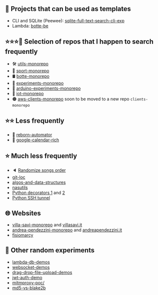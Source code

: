 ## 📐 Projects that can be used as templates
 - CLI and SQLite (Peewee): [sqlite-full-text-search-cli-exp](https://github.com/puntonim/experiments-monorepo/tree/main/SQLITE%20FULL-TEXT%20SEARCH/sqlite-full-text-search-cli-exp)
 - Lambda: [botte-be](https://github.com/puntonim/botte-monorepo/tree/main/projects/botte-be)

## ⭐⭐⭐🔎 Selection of repos that I happen to search frequently
 - 🛠️ [utils-monorepo](https://github.com/puntonim/utils-monorepo)
 - 💪 [sport-monorepo](https://github.com/puntonim/sport-monorepo)
 - 🛢️ [botte-monorepo](https://github.com/puntonim/botte-monorepo)
 - 🧪 [experiments-monorepo](https://github.com/puntonim/experiments-monorepo)
 - 🧪 [arduino-experiments-monorepo](https://github.com/puntonim/arduino-experiments-monorepo)
 - 🔌 [iot-monorepo](https://github.com/puntonim/iot-monorepo)
 - 🟠 [aws-clients-monorepo](https://github.com/puntonim/aws-clients-monorepo) soon to be moved to a new repo `clients-monorepo`

## ⭐⭐ Less frequently
 - 💪 [reborn-automator](https://github.com/puntonim/reborn-automator)
 - 📅 [google-calendar-rich](https://github.com/puntonim/google-calendar-rich)

## ⭐ Much less frequently
 - 🔈 [Randomize songs order](https://gist.github.com/puntonim/c07d01a4c7196abaf627915d9a32b8e8)
 - [git-loc](https://github.com/puntonim/git-loc)
 - [algos-and-data-structures](https://github.com/puntonim/algos-and-data-structures)
 - [nasutils](https://github.com/puntonim/nasutils)
 - [Python decorators 1](https://gist.github.com/puntonim/6208d03cbe22a105358322d32d382aae) and [2](https://gist.github.com/puntonim/525abaaf0bdfe683a8698b16f72259bf)
 - [Python SSH tunnel](https://gist.github.com/puntonim/47397cea6fdba03a99b5)

## 🌐 Websites
 - [villa-savi-monorepo](https://github.com/puntonim/villa-savi-monorepo) and [villasavi.it](https://github.com/puntonim/villasavi.it)
 - [andrea-pendezzini-monorepo](https://github.com/puntonim/andrea-pendezzini-monorepo) and [andreapendezzini.it](https://github.com/puntonim/andreapendezzini.it)
 - [fisiomarcy](https://github.com/puntonim/fisiomarcy)

## 🧪 Other random experiments
 - [lambda-db-demos](https://github.com/puntonim/lambda-db-demos)
 - [websocket-demos](https://github.com/puntonim/websocket-demos)
 - [drag-drop-file-upload-demos](https://github.com/puntonim/drag-drop-file-upload-demos)
 - [jwt-auth-demo](https://github.com/puntonim/jwt-auth-demo)
 - [mitmproxy-poc/](https://github.com/puntonim/mitmproxy-poc/)
 - [md5-vs-blake2b](https://github.com/puntonim/md5-vs-blake2b)


<!--
**puntonim/puntonim** is a ✨ _special_ ✨ repository because its `README.md` (this file) appears on your GitHub profile.

Here are some ideas to get you started:

- 🔭 I’m currently working on ...
- 🌱 I’m currently learning ...
- 👯 I’m looking to collaborate on ...
- 🤔 I’m looking for help with ...
- 💬 Ask me about ...
- 📫 How to reach me: ...
- 😄 Pronouns: ...
- ⚡ Fun fact: ...
-->
